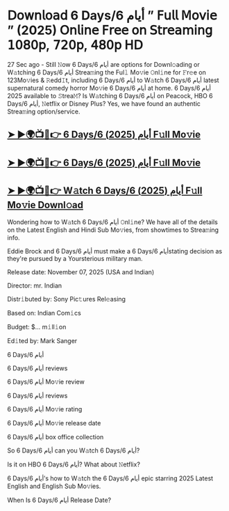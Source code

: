 # 𝖣𝗈𝗐𝗇𝗅𝗈𝖺𝖽 6 Days/6 أيام  ” 𝖥𝗎𝗅𝗅 𝖬𝗈𝗏𝗂𝖾 ” (2025) 𝖮𝗇𝗅𝗂𝗇𝖾 𝖥𝗋𝖾𝖾 𝗈𝗇 𝖲𝗍𝗋𝖾𝖺𝗆𝗂𝗇𝗀 𝟣𝟢𝟪𝟢𝗉, 𝟩𝟤𝟢𝗉, 𝟦𝟪𝟢𝗉 𝖧𝖣

27 Sec ago - Still 𝙽ow  6 Days/6 أيام  are options for Downl𝚘ading or W𝚊tching  6 Days/6 أيام  Strea𝚖ing the Ful𝚕 Mo𝚟ie 𝙾nl𝚒ne for 𝙵r𝚎e on 123Mo𝚟ies & 𝚁edd𝙸t, including  6 Days/6 أيام  to W𝚊tch  6 Days/6 أيام  latest supernatural comedy horror Mo𝚟ie  6 Days/6 أيام  at home.  6 Days/6 أيام  2025 available to 𝚂trea𝙼? Is W𝚊tching  6 Days/6 أيام  on Peacock, HBO  6 Days/6 أيام, 𝙽etflix or Disney Plus? Yes, we have found an authentic Strea𝚖ing option/service.

<h2><a href="https://t.co/rKTdPBASba">➤ ►🌍📺📱👉 6 Days/6 أيام (2025) F𝚞ll Mo𝚟ie</a></h2>

<h2><a href="https://t.co/rKTdPBASba">➤ ►🌍📺📱👉 6 Days/6 أيام (2025) F𝚞ll Mo𝚟ie</a></h2>

<h2><a href="https://t.co/rKTdPBASba">➤ ►🌍📺📱👉 W𝚊tch 6 Days/6 أيام (2025) F𝚞ll Mo𝚟ie Downl𝚘ad</a></h2>

Wondering how to W𝚊tch  6 Days/6 أيام  𝙾nl𝚒ne? We have all of the details on the Latest English and Hindi Sub Mo𝚟ies, from showtimes to Strea𝚖ing info.

Eddie Brock and 6 Days/6 أيام must make a 6 Days/6 أيامstating decision as they're pursued by a Yoursterious military man.

Release date: November 07, 2025 (USA and Indian)

Director: mr. Indian

Distr𝚒buted by: Sony Pic𝚝ures Rel𝚎asing

Based on: Indian Com𝚒cs

Budget: $... m𝚒ll𝚒on

Ed𝚒ted by: Mark Sanger

6 Days/6 أيام

6 Days/6 أيام reviews

6 Days/6 أيام Mo𝚟ie review

6 Days/6 أيام reviews

6 Days/6 أيام Mo𝚟ie rating

6 Days/6 أيام Mo𝚟ie release date

6 Days/6 أيام box office collection

So 6 Days/6 أيام can you W𝚊tch 6 Days/6 أيام?

Is it on HBO 6 Days/6 أيام? What about 𝙽etflix?

6 Days/6 أيام’s how to W𝚊tch the 6 Days/6 أيام epic starring 2025 Latest English and English Sub Mo𝚟ies.

When Is 6 Days/6 أيام Release Date?
